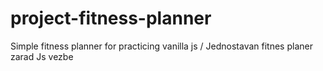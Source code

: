 # project-fitness-planner
Simple fitness planner for practicing vanilla js / Jednostavan fitnes planer zarad Js vezbe
